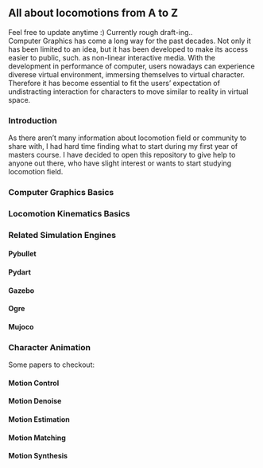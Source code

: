 ## All about locomotions from A to Z

Feel free to update anytime :) Currently rough draft-ing..  
Computer Graphics has come a long way for the past decades. Not only it has been limited to an idea, but it has been developed to make its access easier to public, such. as non-linear interactive media. With the development in performance of computer, users nowadays can experience diverese virtual environment, immersing themselves to virtual character. Therefore it has become essential to fit the users’ expectation of undistracting interaction for characters to move similar to reality in virtual space.  

### Introduction
As there aren’t many information about locomotion field or community to share with, I had hard time finding what to start during my first year of masters course. I have decided to open this repository to give help to anyone out there, who have slight interest or wants to start studying locomotion field. 

### Computer Graphics Basics


### Locomotion Kinematics Basics 


### Related Simulation Engines

#### Pybullet
#### Pydart
#### Gazebo
#### Ogre
#### Mujoco

### Character Animation
Some papers to checkout:

#### Motion Control

#### Motion Denoise

#### Motion Estimation

#### Motion Matching

#### Motion Synthesis
